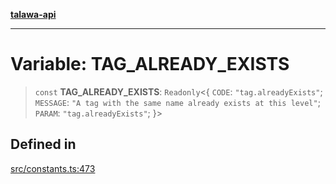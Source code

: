 [**talawa-api**](../../README.md)

***

# Variable: TAG\_ALREADY\_EXISTS

> `const` **TAG\_ALREADY\_EXISTS**: `Readonly`\<\{ `CODE`: `"tag.alreadyExists"`; `MESSAGE`: `"A tag with the same name already exists at this level"`; `PARAM`: `"tag.alreadyExists"`; \}\>

## Defined in

[src/constants.ts:473](https://github.com/Suyash878/talawa-api/blob/f376d03c37e9acd046e7cc983947432c95f74442/src/constants.ts#L473)
